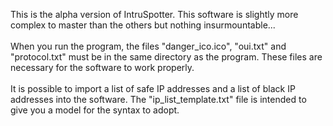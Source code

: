 This is the alpha version of IntruSpotter. This software is slightly more complex to master than the others but nothing insurmountable...
<br><br>When you run the program, the files "danger_ico.ico", "oui.txt" and "protocol.txt" must be in the same directory as the program. These files are necessary for the software to work properly.
<br><br>It is possible to import a list of safe IP addresses and a list of black IP addresses into the software. The "ip_list_template.txt" file is intended to give you a model for the syntax to adopt.
